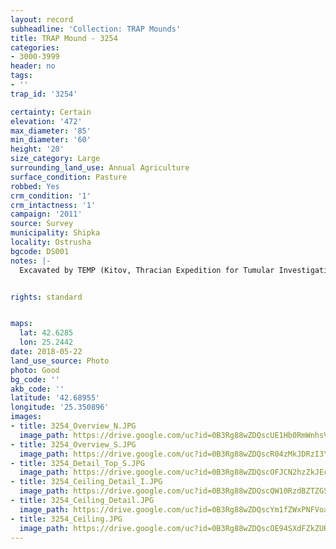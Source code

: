 ```yaml
---
layout: record
subheadline: 'Collection: TRAP Mounds'
title: TRAP Mound - 3254
categories:
- 3000-3999
header: no
tags:
- ''
trap_id: '3254'

certainty: Certain
elevation: '472'
max_diameter: '85'
min_diameter: '60'
height: '20'
size_category: Large
surrounding_land_use: Annual Agriculture
surface_condition: Pasture
robbed: Yes
crm_condition: '1'
crm_intactness: '1'
campaign: '2011'
source: Survey
municipality: Shipka
locality: Ostrusha
bgcode: DS001
notes: |-
  Excavated by TEMP (Kitov, Thracian Expedition for Tumular Investigations). Flat top, dug out.


rights: standard


maps:
  lat: 42.6285
  lon: 25.2442
date: 2018-05-22
land_use_source: Photo
photo: Good
bg_code: ''
akb_code: ''
latitude: '42.68955'
longitude: '25.350896'
images:
- title: 3254_Overview_N.JPG
  image_path: https://drive.google.com/uc?id=0B3Rg88wZDQscUE1Hb0RmWnhsV0U
- title: 3254_Overview_S.JPG
  image_path: https://drive.google.com/uc?id=0B3Rg88wZDQscR04zMkJDRzI3YXc
- title: 3254_Detail_Top_S.JPG
  image_path: https://drive.google.com/uc?id=0B3Rg88wZDQscOFJCN2hzZkJEc3M
- title: 3254_Ceiling_Detail_I.JPG
  image_path: https://drive.google.com/uc?id=0B3Rg88wZDQscQW10RzdBZTZGSE0
- title: 3254_Ceiling_Detail.JPG
  image_path: https://drive.google.com/uc?id=0B3Rg88wZDQscYm1fZWxPNFVoazg
- title: 3254_Ceiling.JPG
  image_path: https://drive.google.com/uc?id=0B3Rg88wZDQscOE94SXdFZkZURE0
---
```

